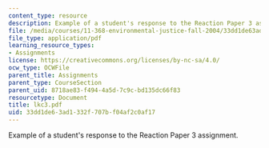 ```yaml
---
content_type: resource
description: Example of a student's response to the Reaction Paper 3 assignment.
file: /media/courses/11-368-environmental-justice-fall-2004/33dd1de63ad1332f707bf04af2c0af17_lkc3.pdf
file_type: application/pdf
learning_resource_types:
- Assignments
license: https://creativecommons.org/licenses/by-nc-sa/4.0/
ocw_type: OCWFile
parent_title: Assignments
parent_type: CourseSection
parent_uid: 8718ae83-f494-4a5d-7c9c-bd135dc66f83
resourcetype: Document
title: lkc3.pdf
uid: 33dd1de6-3ad1-332f-707b-f04af2c0af17
---
```

Example of a student's response to the Reaction Paper 3 assignment.